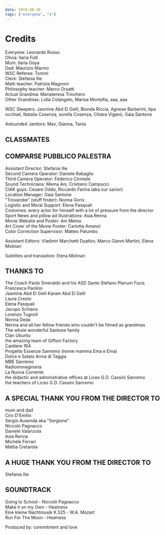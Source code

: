 ```yaml
---
date: 2019-08-30
tags: ["everyone", "a"]
---
```

# Credits

Everyone: Leonardo Rosso   
Olivia: Ilaria Folli   
Mum: Ilaria Goya   
Dad: Maurizio Marmo   
WSC Referee: Tommi   
Clerk: Stefania Ilie   
Math teacher: Patrizia Magnoni   
Philosophy teacher: Marco Orsatti   
Actual Grandma: Mariateresa Trinchero   
Other Grandmas: Lidia Colangelo, Marisa Montafia, aaa, aaa   

WSC Sleepers: Jasmine Abd El Gelil, Bionda Riccia, Agnese Barberini, tipa occhiali, Natalia Cosenza, sorella Cosenza, Chiara Viganò, Gaia Santone   

Astounded Janitors: Max, Gianna, Tania  

## CLASSMATES   

## COMPARSE PUBBLICO PALESTRA   

Assistant Director: Stefania Ilie   
Second Camera Operator: Daniele Rabaglio   
Third Camera Operator: Federico Cirimele      
Sound Technicians: Mema Ani, Cristiano Campucci   
CIAK guys: Cesare Oddo, Riccardo Farina (aka our savior)   
Location Manager: Gaia Santone   
"Trovarobe" (stuff finder): Nonna Gorix   
Logistic and Moral Support: Elena Pasquali   
Costumes: every actor for himself with a lot of pressure from the director   
Sport News and pillow ad illustrations: Asia Renna   
Movie Website and Poster: Ani Mema   
Art Cover of the Movie Poster: Carlotta Amanzi   
Color Correction Supervisor: Matteo Palumbo   

Assistant Editors: Vladimir Marchetti Dyatlov, Marco Gianni Martini, Elena Molinari

Subtitles and translation: Elena Molinari

## THANKS TO

The Coach Paolo Smeraldo and his ASD Santo Stefano Planum Fucis   
Francesca Paolino   
Jasmine Abd El Gelil
Karam Abd El Gelil   
Laura Cresto   
Elena Pasquali   
Jacopo Schiano   
Lorenzo Tugnoli   
Nonna Deda   
Nerina and all her fellow friends who couldn't be filmed as grandmas   
The whole wonderful Santone family   
Clan Ubuntu   
the amazing team of Giffoni Factory    
Cantiere 164    
Progetto Essenze Sanremo (nome mamma Ema e Ema)   
Dolce e Salato Arma di Taggia   
MBE Sanremo   
Radioimmaginaria      
La Nuova Corrente   
the didactic and administrative offices at Liceo G.D. Cassini Sanremo    
the teachers of Liceo G.D. Cassini Sanremo

## A SPECIAL THANK YOU FROM THE DIRECTOR TO
mum and dad   
Ciro D'Emilio   
Sergio Ausenda aka "Sergione"   
Niccolò Pagnacco   
Daniele Valanzola   
Asia Renna   
Michele Ferrari   
Mattia Cretarola

## A HUGE THANK YOU FROM THE DIRECTOR TO
Stefania Ilie

## SOUNDTRACK
Going to School - Niccolò Pagnacco   
Make it on my Own - Healness  
Eine kleine Nachtmusik K.525 - W.A. Mozart   
Run For The Moon - Healness   

Produced by: commitment and love